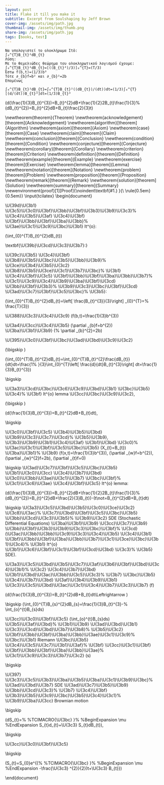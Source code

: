 ```yaml
---
layout: post
title: Flake it till you make it
subtitle: Excerpt from Soulshaping by Jeff Brown
cover-img: /assets/img/path.jpg
thumbnail-img: /assets/img/thumb.png
share-img: /assets/img/path.jpg
tags: [books, test]
---
```

    Να υπολογιστεί το ολοκλήρωμα Itô:
    ∫₀^{T}B_{t}²dB_{t}
    Λύση:
    Με το θεμελιώδες θεώρημα του ολοκληρωτικού λογισμού έχουμε:
    ∫₀^{T}B_{t}²dB_{t}=[((B_{t}³)/3)]₀^{T}=(T/3)
    Έστω f(b,t)=(1/3)b³
    Τότε ∂_{b}f=b² και ∂_{b}²=2b
    Επομένως
    
    ∫₀^{T}B_{t}²dB_{t}=∫₀^{T}B_{t}²((dB_{t})/(dt))dt=(1/3)∫₀^{T}[(d/(dt))B_{t}³]dt=(1/3)B_{t}³
    
(d(\frac{1}{3}B_{t}^{3})=B_{t}^{2}dB+\frac{1}{2}2B_{t}\frac{1}{3}%
(dB_{t}^{2})=B_{t}^{2}dB+B_{t}\frac{2}{3}t\)


\newtheorem{theorem}{Theorem}
\newtheorem{acknowledgement}[theorem]{Acknowledgement}
\newtheorem{algorithm}[theorem]{Algorithm}
\newtheorem{axiom}[theorem]{Axiom}
\newtheorem{case}[theorem]{Case}
\newtheorem{claim}[theorem]{Claim}
\newtheorem{conclusion}[theorem]{Conclusion}
\newtheorem{condition}[theorem]{Condition}
\newtheorem{conjecture}[theorem]{Conjecture}
\newtheorem{corollary}[theorem]{Corollary}
\newtheorem{criterion}[theorem]{Criterion}
\newtheorem{definition}[theorem]{Definition}
\newtheorem{example}[theorem]{Example}
\newtheorem{exercise}[theorem]{Exercise}
\newtheorem{lemma}[theorem]{Lemma}
\newtheorem{notation}[theorem]{Notation}
\newtheorem{problem}[theorem]{Problem}
\newtheorem{proposition}[theorem]{Proposition}
\newtheorem{remark}[theorem]{Remark}
\newtheorem{solution}[theorem]{Solution}
\newtheorem{summary}[theorem]{Summary}
\newenvironment{proof}[1][Proof]{\noindent\textbf{#1.} }{\ \rule{0.5em}{0.5em}}
\input{tcilatex}
\begin{document}


\U{39d}\U{3b1} \U{3c5}\U{3c0}\U{3bf}\U{3bb}\U{3bf}\U{3b3}\U{3b9}\U{3c3}%
\U{3c4}\U{3b5}\U{3af} \U{3c4}\U{3bf} \U{3bf}\U{3bb}\U{3bf}\U{3ba}\U{3bb}%
\U{3ae}\U{3c1}\U{3c9}\U{3bc}\U{3b1} It\^{o}:

\(\int_{0}^{T}B_{t}^{2}dB_{t}\)

\textbf{\U{39b}\U{3cd}\U{3c3}\U{3b7}:}

\U{39c}\U{3b5} \U{3c4}\U{3bf} \U{3b8}\U{3b5}\U{3bc}\U{3b5}\U{3bb}\U{3b9}%
\U{3ce}\U{3b4}\U{3b5}\U{3c2} \U{3b8}\U{3b5}\U{3ce}\U{3c1}\U{3b7}\U{3bc}%
\U{3b1} \U{3c4}\U{3bf}\U{3c5} \U{3bf}\U{3bb}\U{3bf}\U{3ba}\U{3bb}\U{3b7}%
\U{3c1}\U{3c9}\U{3c4}\U{3b9}\U{3ba}\U{3bf}\U{3cd} \U{3bb}\U{3bf}\U{3b3}%
\U{3b9}\U{3c3}\U{3bc}\U{3bf}\U{3cd} \U{3ad}\U{3c7}\U{3bf}\U{3c5}\U{3bc}%
\U{3b5}:

\(\int_{0}^{T}B_{t}^{2}dB_{t}=\left[ \frac{B_{t}^{3}}{3}\right] _{0}^{T}=%
\frac{T}{3}\)

\U{388}\U{3c3}\U{3c4}\U{3c9} \(f(b,t)=\frac{1}{3}b^{3}\)

\U{3a4}\U{3cc}\U{3c4}\U{3b5} \(\partial _{b}f=b^{2}\) \U{3ba}\U{3b1}\U{3b9} \(%
\partial _{b}^{2}=2b\)

\U{395}\U{3c0}\U{3bf}\U{3bc}\U{3ad}\U{3bd}\U{3c9}\U{3c2}

\(\bigskip \)

\(\int_{0}^{T}B_{t}^{2}dB_{t}=\int_{0}^{T}B_{t}^{2}\frac{dB_{t}}{dt}dt=\frac{1%
}{3}\int_{0}^{T}\left[ \frac{d}{dt}B_{t}^{3}\right] dt=\frac{1}{3}B_{t}^{3}\)

\bigskip

\U{3a3}\U{3cd}\U{3bc}\U{3c6}\U{3c9}\U{3bd}\U{3b1} \U{3bc}\U{3b5} \U{3c4}%
\U{3bf} It\^{o} lemma \U{3cc}\U{3bc}\U{3c9}\U{3c2},

\(\bigskip \)

\(d(\frac{1}{3}B_{t}^{3})=B_{t}^{2}dB+B_{t}dt\),

\bigskip

\U{3c0}\U{3bf}\U{3c5} \U{3b4}\U{3b5}\U{3bd} \U{3b9}\U{3c3}\U{3c7}\U{3cd}%
\U{3b5}\U{3b9}, \U{3b3}\U{3b9}\U{3b1}\U{3c4}\U{3af} \U{3b1}\U{3bd} \U{3c0}%
\U{3ac}\U{3c1}\U{3bf}\U{3c5}\U{3bc}\U{3b5} \(X_{t}=B_{t}\) \U{3ba}\U{3b1}%
\U{3b9} \(f(x,t)=\frac{1}{3}b^{3}\), \(\partial _{w}f=b^{2}\), \(\partial
_{w}^{2}f=2b\), \(\partial _{t}f=0\)

\bigskip \U{3ad}\U{3c7}\U{3bf}\U{3c5}\U{3bc}\U{3b5} \U{3b1}\U{3c0}\U{3cc} 
\U{3c4}\U{3b7}\U{3bd} \U{3c0}\U{3bb}\U{3ae}\U{3c1}\U{3b7} \U{3bc}\U{3bf}%
\U{3c1}\U{3c6}\U{3ae} \U{3c4}\U{3bf}\U{3c5} It\^{o} lemma:

\(d(\frac{1}{3}B_{t}^{3})=B_{t}^{2}dB+\frac{1}{2}2B_{t}\frac{1}{3}%
(dB_{t}^{2})=B_{t}^{2}dB+\frac{2}{3}B_{t}\)\-\(t\not=B_{t}^{2}dB+B_{t}dt\)

\bigskip \U{3a3}\U{3c5}\U{3bd}\U{3b5}\U{3c0}\U{3ce}\U{3c2} \U{3c8}\U{3ac}%
\U{3c7}\U{3bd}\U{3bf}\U{3c5}\U{3bc}\U{3b5} \U{3bb}\U{3cd}\U{3c3}\U{3b5}%
\U{3b9}\U{3c2} SDE (Stochastic Differential Equations) \U{3ba}\U{3b1}\U{3b9} 
\U{3cc}\U{3c7}\U{3b9} \U{3bb}\U{3bf}\U{3b3}\U{3b9}\U{3c3}\U{3bc}\U{3bf}%
\U{3cd} (\U{3ac}\U{3bb}\U{3bb}\U{3c9}\U{3c3}\U{3c4}\U{3b5} \U{3c4}\U{3b1} 
\U{3bf}\U{3bb}\U{3bf}\U{3ba}\U{3bb}\U{3b7}\U{3c1}\U{3ce}\U{3bc}\U{3b1}\U{3c4}%
\U{3b1} It\^{o} \U{3b1}\U{3c6}\U{3bf}\U{3c1}\U{3bf}\U{3cd}\U{3bd} \U{3c3}%
\U{3b5} SDE).

\U{3a3}\U{3c5}\U{3bd}\U{3b5}\U{3c7}\U{3af}\U{3b6}\U{3bf}\U{3bd}\U{3c4}\U{3b1}%
\U{3c2} \U{3c4}\U{3b7}\U{3bd} \U{3b1}\U{3bd}\U{3ac}\U{3bb}\U{3c5}\U{3c3}%
\U{3b7} \U{3bc}\U{3b5} \U{3c4}\U{3b7}\U{3bd} \U{3af}\U{3b4}\U{3b9}\U{3b1} 
\U{3c3}\U{3c5}\U{3bd}\U{3ac}\U{3c1}\U{3c4}\U{3b7}\U{3c3}\U{3b7} \(f\)

\(d(\frac{1}{3}B_{t}^{3})=B_{t}^{2}dB+B_{t}dt\Leftrightarrow \)

\bigskip \(\int_{0}^{T}B_{s}^{2}dB_{s}=\frac{1}{3}B_{t}^{3}-%
\int_{o}^{t}B_{s}ds\)

\U{3cc}\U{3c0}\U{3bf}\U{3c5} \(\int_{o}^{t}B_{s}ds\) \U{3b5}\U{3af}\U{3bd}%
\U{3b1}\U{3b9} \U{3ad}\U{3bd}\U{3b1} \U{3c3}\U{3cd}\U{3bd}\U{3b7}\U{3b8}%
\U{3b5}\U{3c2} \U{3bf}\U{3bb}\U{3bf}\U{3ba}\U{3bb}\U{3ae}\U{3c1}\U{3c9}%
\U{3bc}\U{3b1} Riemann \U{3bc}\U{3b5} \U{3c4}\U{3c5}\U{3c7}\U{3b1}\U{3af}%
\U{3bf} \U{3cc}\U{3c1}\U{3bf} \U{3bf}\U{3bb}\U{3bf}\U{3ba}\U{3bb}\U{3ae}%
\U{3c1}\U{3c9}\U{3c3}\U{3b7}\U{3c2} \(s\)

\bigskip

\U{397} \U{3c3}\U{3c5}\U{3b3}\U{3ba}\U{3b5}\U{3ba}\U{3c1}\U{3b9}\U{3bc}%
\U{3ad}\U{3bd}\U{3b7} SDE \U{3ad}\U{3c7}\U{3b5}\U{3b9} \U{3bb}\U{3cd}\U{3c3}%
\U{3b7} \U{3c4}\U{3bf} \U{3b3}\U{3b5}\U{3c9}\U{3bc}\U{3b5}\U{3c4}\U{3c1}%
\U{3b9}\U{3ba}\U{3cc} Brownian motion

\bigskip

\(dS_{t}=%
%TCIMACRO{\U{3bc} }%
%BeginExpansion
\mu
%EndExpansion
S_{t}d_{t}+\U{3c3} S_{t}dB_{t}\),

\bigskip

\U{3cc}\U{3c0}\U{3bf}\U{3c5}

\bigskip

\(S_{t}=S_{0}e^{(%
%TCIMACRO{\U{3bc} }%
%BeginExpansion
\mu
%EndExpansion
-\frac{\U{3c3} ^{2}}{2})t+\U{3c3} B_{t}}\)

\end{document}
